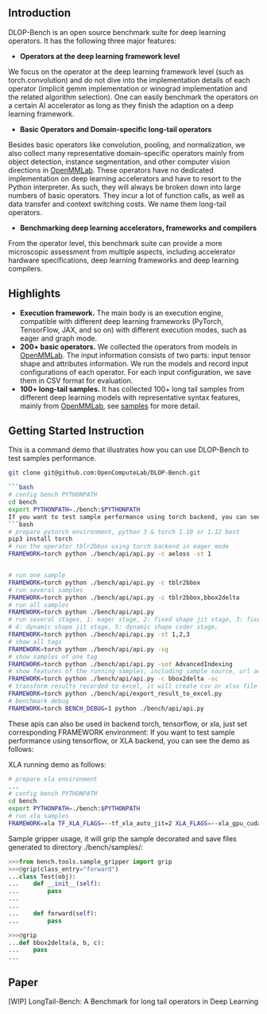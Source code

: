 ## Introduction

DLOP-Bench is an open source benchmark suite for deep learning operators. It has the following three major features:

- **Operators at the deep learning framework level**


We focus on the operator at the deep learning framework level (such as torch.convolution) and do not dive into the implementation details of each operator (implicit gemm implementation or winograd implementation and the related algorithm selection). One can easily benchmark the operators on a certain AI accelerator as long as they finish the adaption on a deep learning framework.

- **Basic Operators and Domain-specific long-tail operators**


Besides basic operators like convolution, pooling, and normalization, we also collect many representative domain-specific operators mainly from object detection, instance segmentation, and other computer vision directions in [OpenMMLab](https://github.com/open-mmlab). These operators have no dedicated implementation on deep learning accelerators and have to resort to the Python interpreter. As such, they will always be broken down into large numbers of basic operators. They incur a lot of function calls, as well as data transfer and context switching costs. We name them long-tail operators.

- **Benchmarking deep learning accelerators, frameworks and compilers**


From the operator level, this benchmark suite can provide a more microscopic assessment from multiple aspects, including accelerator hardware specifications, deep learning frameworks and deep learning compilers.

## Highlights

- **Execution framework.** The main body is an execution engine, compatible with different deep learning frameworks (PyTorch, TensorFlow, JAX, and so on) with different execution modes, such as eager and graph mode.
- **200+ basic operators.** We collected the operators from models in [OpenMMLab](https://github.com/open-mmlab). The input information consists of two parts: input tensor shape and attributes information. We run the models and record input configurations of each operator. For each input configuration, we save them in CSV format for evaluation.
- **100+ long-tail samples.** It has collected 100+ long tail samples from different deep learning models with representative syntax features, mainly from [OpenMMLab](https://github.com/open-mmlab), see [samples](bench/samples/README.md) for more detail.

## Getting Started Instruction

This is a command demo that illustrates how you can use DLOP-Bench to test samples performance. 
```bash
git clone git@github.com:OpenComputeLab/DLOP-Bench.git

```bash
# config bench PYTHONPATH
cd bench
export PYTHONPATH=./bench:$PYTHONPATH
If you want to test sample performance using torch backend, you can see the demo as follows:
```bash
# prepare pytorch environment, python 3 & torch 1.10 or 1.12 best
pip3 install torch 
# run the operator tblr2bbox using torch backend in eager mode
FRAMEWORK=torch python ./bench/api/api.py -c aeloss -st 1


# run one sample
FRAMEWORK=torch python ./bench/api/api.py -c tblr2bbox
# run several samples
FRAMEWORK=torch python ./bench/api/api.py -c tblr2bbox,bbox2delta
# run all samples
FRAMEWORK=torch python ./bench/api/api.py
# run several stages, 1: eager stage, 2: fixed shape jit stage, 3: fixed shape coder stage,
# 4: dynamic shape jit stage, 5: dynamic shape coder stage, 
FRAMEWORK=torch python ./bench/api/api.py -st 1,2,3
# show all tags
FRAMEWORK=torch python ./bench/api/api.py -sg
# show samples of one tag
FRAMEWORK=torch python ./bench/api/api.py -sot AdvancedIndexing
# show features of the running samples, including sample source, url and semantic tags
FRAMEWORK=torch python ./bench/api/api.py -c bbox2delta -sc
# transform results recorded to excel, it will create csv or xlsx file in directory ./bench/results/
FRAMEWORK=torch python ./bench/api/export_result_to_excel.py
# benchmark debug
FRAMEWORK=torch BENCH_DEBUG=1 python ./bench/api/api.py

```
These apis can also be used in backend torch, tensorflow, or xla, just set corresponding FRAMEWORK environment:
If you want to test sample performance using tensorflow, or XLA backend, you can see the demo as follows:


XLA running demo as follows:

```bash
# prepare xla environment
...
# config bench PYTHONPATH
cd bench
export PYTHONPATH=./bench:$PYTHONPATH
# run xla samples
FRAMEWORK=xla TF_XLA_FLAGS=--tf_xla_auto_jit=2 XLA_FLAGS=--xla_gpu_cuda_data_dir=.../cuda-10.1 python ./bench/api/api.py -st 1
```

Sample gripper usage, it will grip the sample decorated and save files generated to directory ./bench/samples/:

```python
>>>from bench.tools.sample_gripper import grip
>>>@grip(class_entry="forward")
...class Test(obj):
...    def __init__(self):
...        pass
...
...
...    def forward(self):
...        pass

>>>@grip
...def bbox2delta(a, b, c):
...    pass
...
```

## Paper

[WIP] LongTail-Bench: A Benchmark for long tail operators in Deep Learning
